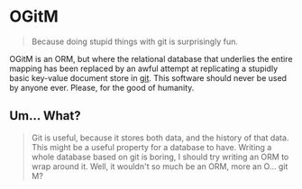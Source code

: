 # OGitM

> Because doing stupid things with git is surprisingly fun.

OGitM is an ORM, but where the relational database that underlies the entire
mapping has been replaced by an awful attempt at replicating a stupidly basic
key-value document store in [git][].  This software should never be used by
anyone ever.  Please, for the good of humanity.

[git]: <http://git-scm.com/>

## Um... What?

> Git is useful, because it stores both data, and the history of that data.
> This might be a useful property for a database to have.  Writing a whole
> database based on git is boring, I should try writing an ORM to wrap around
> it.  Well, it wouldn't so much be an ORM, more an O... git M?

